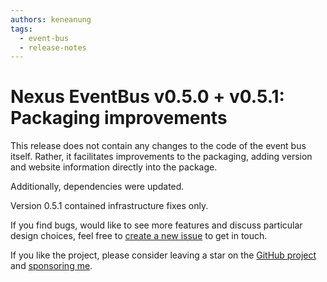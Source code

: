 ```yaml
---
authors: keneanung
tags:
  - event-bus
  - release-notes
---
```


# Nexus EventBus v0.5.0 + v0.5.1: Packaging improvements

This release does not contain any changes to the code of the event bus itself. Rather, it facilitates improvements to the packaging, adding version and website information directly into the package.

Additionally, dependencies were updated.

Version 0.5.1 contained infrastructure fixes only.

If you find bugs, would like to see more features and discuss particular design choices, feel free to [create a new issue](https://github.com/keneanung/nexus-scripts/issues/new) to get in touch.

If you like the project, please consider leaving a star on the [GitHub project](https://github.com/keneanung/nexus-scripts) and [sponsoring me](https://github.com/sponsors/keneanung).
